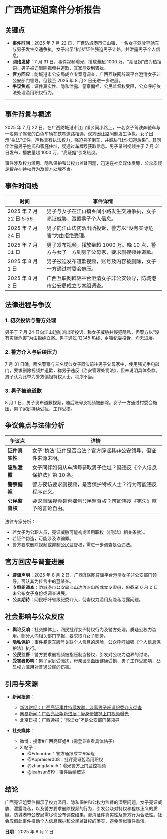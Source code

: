 # 广西亮证姐案件分析报告

## 关键点

- **事件时间**：2025 年 7 月 22 日，广西防城港市江山镇，一名女子驾驶奔驰车与男子发生交通争执，女子出示“执法”证件强迫男子让路，并泄露男子个人信息。
- **网络发酵**：7 月 31 日，事件视频曝光，播放量超 1000 万，“亮证姐”成为热搜词。男子被迫删除视频并道歉，其家庭受到骚扰。
- **官方回应**：防城港市公安局成立专案组调查，广西互联网辟谣平台澄清女子非公安部门领导，但截至 2025 年 8 月 2 日无进一步进展。
- **争议焦点**：证件真实性、隐私泄露、警察偏袒、公民监督权受阻，公众呼吁依法处理滥用职权行为。

---

## 事件背景与概述

2025 年 7 月 22 日，在广西防城港市江山镇乡间小路上，一名女子驾驶奔驰车与一名男子驾驶的白色车辆在狭窄道路相遇，双方因让路问题发生争执。女子出示“执法”证件，声称具有执法权力，强迫男子倒车，并威胁“让你知道后果”。其同伴泄露男子姓氏和家庭住址，疑通过车牌号获取信息。男子录制视频并于 7 月 31 日发布，播放量超 1000 万，“亮证姐”引发热议。

事件涉及权力滥用、隐私保护和公权力监督问题，迅速在社交媒体发酵，公众质疑是否存在特权行为及警方处理不当。

## 事件时间线

| **时间**                | **事件详情**                                                                             |
| ----------------------- | ---------------------------------------------------------------------------------------- |
| 2025 年 7 月 22 日 5:56 | 男子与女子在江山镇乡间小路发生交通争执，女子亮证威胁，泄露男子个人信息。                 |
| 2025 年 7 月 24 日      | 男子向江山边防派出所投诉，警方以“没有实际危害”为由拒绝受理。                             |
| 2025 年 7 月 31 日      | 男子发布视频，播放量超 1000 万。晚 10 点，警方与女子一方到男子父母家，要求删视频并道歉。 |
| 2025 年 8 月 1 日       | 男子被迫发布道歉视频，账号及内容被删除，女子一方通过村委会施压。                         |
| 2025 年 8 月 2 日       | 广西互联网辟谣平台澄清女子非公安领导，防城港市公安局成立专案组调查。                     |

## 法律进程与争议

### 1. 初次投诉与警方处理

男子于 7 月 24 日向江山边防派出所投诉，称女子威胁并侵犯隐私，但警方以“没有实际危害”为由拒绝立案。男子通过 12345 热线、乡镇纪委投诉，均无进展。

### 2. 警方介入与后续压力

7 月 31 日晚，两名警察与三名疑似女子同伙前往男子父母家中，使用强光手电敲门，要求删除视频并道歉，称男子违反《治安管理处罚法》，但未说明具体条款。男子认为此举为警方偏袒特权人士，程序不当。

### 3. 男子被迫道歉

8 月 1 日，男子发布道歉视频，随后账号及视频被删除。女子一方通过村委会施压，男子家庭持续受扰，工作受损。

## 争议焦点与法律分析

| **争议点**     | **详情**                                                             |
| -------------- | -------------------------------------------------------------------- |
| **证件真实性** | 女子“执法”证件是否合法？官方辟谣其非公安领导，但证件来源未明。       |
| **隐私泄露**   | 女子同伴如何从车牌号获取男子住址？疑违反《个人信息保护法》第 10 条。 |
| **警察偏袒**   | 警方夜访要求删视频，是否保护特权人士？行为可能违反程序正义。         |
| **公民监督权** | 要求删除视频是否抑制公民监督权？可能违反《宪法》赋予的言论自由。     |

法律专家分析：

- 若女子为公职人员，亮证威胁可能构成滥用职权（《刑法》相关条款）。
- 若证件伪造，可能涉及诈骗罪。
- 警方要求删除视频或抑制公民监督权，需进一步调查是否违法。

## 官方回应与调查进展

- **辟谣声明**：2025 年 8 月 2 日，广西互联网辟谣平台澄清女子非公安部门领导，否认其为传言中的蓝某某。
- **专案组调查**：防城港市公安局江山边防派出所成立专案组，但截至 8 月 2 日未公布女子身份或调查进展。
- **公众期待**：网民呼吁省级纪委介入，彻查权力滥用及隐私泄露问题。

## 社会影响与公众反应

- **舆论反响**：社交媒体上，网民批评女子特权行为及警方处理，质疑公权力滥用。部分人向相关部门举报，要求取消女子职务。
- **隐私保护**：事件暴露车牌号关联个人信息的风险，公众呼吁加强《个人信息保护法》执行。
- **公民监督**：警方要求删视频被指压制监督权，引发对公权力边界的讨论。
- **受害者影响**：男子家庭受骚扰，母亲因高血压健康受损，男子工作受影响，凸显权力滥用对普通公民的伤害。

## 引用与来源

- **新闻报道**：

  - [新浪财经：广西亮证事件持续发酵，涉事男子吁请纪委介入彻查](https://cj.sina.com.cn/articles/view/7096020384/v1a6f4ada006801ezp2)[](https://supremepeoplescourtmonitor.com/)
  - [网易新闻：广西亮证姐新进展：疑身份被扒上门视频曝光](https://www.163.com/dy/article/K5UOI5910522UM59.html)[](https://www.reuters.com/world/asia-pacific/china-investigates-guangxi-government-head-over-suspected-disciplinary-2025-05-16/)
  - [北京日报：广西通报：“亮证女”不是公安部门某领导](https://news.bjd.com.cn/2025/08/02/11256910.shtml)[](https://www.scmp.com/topics/guangxi)

- **社交媒体**：
  - 微博：搜索#广西亮证姐#（需登录查看具体帖子）
  - X 帖子：
    - @Edourdoo：警方通报成立专案组
    - @Appraiser008：批评亮证姐滥用职权
    - @zhangdahui5：曝光警方上门监控视频
    - @leahsun519：事件后续概述

## 结论

广西亮证姐案件揭示了权力滥用、隐私保护和公权力监督的深层问题。女子亮证威胁、泄露隐私，以及警方要求删除视频的行为，引发公众对特权和程序正义的质疑。防城港市公安局需尽快公布调查结果，澄清证件真实性及警方行为合法性。社会应借此事件推动个人信息保护和公民监督权的落实，避免类似事件重演。

**日期**：2025 年 8 月 2 日
